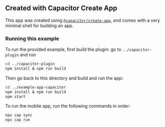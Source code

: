 ## Created with Capacitor Create App

This app was created using [`@capacitor/create-app`](https://github.com/ionic-team/create-capacitor-app),
and comes with a very minimal shell for building an app.

### Running this example

To run the provided example, first build the plugin: go to `../capacitor-plugin` and run

```bash
cd ../capacitor-plugin
npm install & npm run build
```

Then go back to this directory and build and run the app:

```bash
cd ../example-app-capacitor
npm install & npm run build
npm start
```

To run the mobile app, run the following commands in order:

```bash
npx cap sync
npx cap run
```

